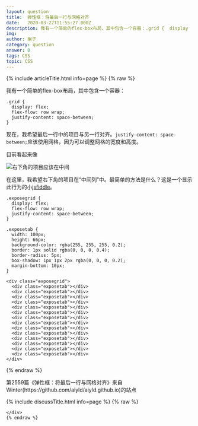 ```yaml
---
layout: question
title:  弹性框：将最后一行与网格对齐
date:   2020-03-22T11:55:27.000Z
description: 我有一个简单的flex-box布局，其中包含一个容器：.grid {  display  flex;  flex-flow  row wrap;...
img: 
author: 猴子
category: question
answer: 0
tags: CSS
topic: CSS
---
```

<div class="article-root">
  <div class="article">
    {% include articleTitle.html info=page %}
    {% raw %}
    <div class="article-content"><p><font style="vertical-align: inherit;"><font style="vertical-align: inherit;">我有一个简单的flex-box布局，其中包含一个容器：</font></font></p>

<pre><code>.grid {<font></font>
  display: flex;<font></font>
  flex-flow: row wrap;<font></font>
  justify-content: space-between;<font></font>
}<font></font>
</code></pre>

<p><font style="vertical-align: inherit;"><font style="vertical-align: inherit;">现在，我希望最后一行中的项目与另一行对齐。</font></font><code>justify-content: space-between;</code><font style="vertical-align: inherit;"><font style="vertical-align: inherit;">应该使用网格，因为可以调整网格的宽度和高度。</font></font></p>

<p><font style="vertical-align: inherit;"><font style="vertical-align: inherit;">目前看起来像 </font></font></p>

<p><img src="https://www.samyoc.com//uploads/users/24180/images/thumbnails/1584878000167.png" data-src="https://www.samyoc.com//uploads/users/24180/images/1584878000167.png" alt="右下角的项目应该在中间"></p>

<p><font style="vertical-align: inherit;"><font style="vertical-align: inherit;">在这里，我希望右下角的项目在“中间列”中。</font><font style="vertical-align: inherit;">最简单的方法是什么？</font><font style="vertical-align: inherit;">这是一个</font><font style="vertical-align: inherit;">显示此行为</font><font style="vertical-align: inherit;">的小</font></font><a href="http://jsfiddle.net/thorbenb/qxhHx/" rel="noreferrer"><font style="vertical-align: inherit;"><font style="vertical-align: inherit;">jsfiddle</font></font></a><font style="vertical-align: inherit;"><font style="vertical-align: inherit;">。</font></font></p>

<p></p><div class="snippet" data-lang="js" data-hide="false" data-console="true" data-babel="false">
<div class="snippet-code">
<pre class="snippet-code-css lang-css prettyprint-override"><code>.exposegrid {<font></font>
  display: flex;<font></font>
  flex-flow: row wrap;<font></font>
  justify-content: space-between;<font></font>
}<font></font>
<font></font>
.exposetab {<font></font>
  width: 100px;<font></font>
  height: 66px;<font></font>
  background-color: rgba(255, 255, 255, 0.2);<font></font>
  border: 1px solid rgba(0, 0, 0, 0.4);<font></font>
  border-radius: 5px;<font></font>
  box-shadow: 1px 1px 2px rgba(0, 0, 0, 0.2);<font></font>
  margin-bottom: 10px;<font></font>
}</code></pre>
<pre class="snippet-code-html lang-html prettyprint-override"><code>&lt;div class="exposegrid"&gt;<font></font>
  &lt;div class="exposetab"&gt;&lt;/div&gt;<font></font>
  &lt;div class="exposetab"&gt;&lt;/div&gt;<font></font>
  &lt;div class="exposetab"&gt;&lt;/div&gt;<font></font>
  &lt;div class="exposetab"&gt;&lt;/div&gt;<font></font>
  &lt;div class="exposetab"&gt;&lt;/div&gt;<font></font>
  &lt;div class="exposetab"&gt;&lt;/div&gt;<font></font>
  &lt;div class="exposetab"&gt;&lt;/div&gt;<font></font>
  &lt;div class="exposetab"&gt;&lt;/div&gt;<font></font>
  &lt;div class="exposetab"&gt;&lt;/div&gt;<font></font>
  &lt;div class="exposetab"&gt;&lt;/div&gt;<font></font>
  &lt;div class="exposetab"&gt;&lt;/div&gt;<font></font>
  &lt;div class="exposetab"&gt;&lt;/div&gt;<font></font>
  &lt;div class="exposetab"&gt;&lt;/div&gt;<font></font>
  &lt;div class="exposetab"&gt;&lt;/div&gt;<font></font>
&lt;/div&gt;</code></pre>
</div>
</div>
<p></p></div>
    {% endraw %}
  </div>
  <p class="winter_mark">第2559篇《弹性框：将最后一行与网格对齐》来自Winter(https://github.com/aiyld/aiyld.github.io)的站点</p>
  <div class="discuss-wrapper">
    {% include discussTitle.html info=page %}
    {% raw %}
    <div class="discuss-list">
    
    </div>
    {% endraw %}
  </div>
<div>

